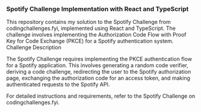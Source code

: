 ### Spotify Challenge Implementation with React and TypeScript

This repository contains my solution to the Spotify Challenge from codingchallenges.fyi, implemented using React and TypeScript. The challenge involves implementing the Authorization Code Flow with Proof Key for Code Exchange (PKCE) for a Spotify authentication system.
Challenge Description

The Spotify Challenge requires implementing the PKCE authentication flow for a Spotify application. This involves generating a random code verifier, deriving a code challenge, redirecting the user to the Spotify authorization page, exchanging the authorization code for an access token, and making authenticated requests to the Spotify API.

For detailed instructions and requirements, refer to the Spotify Challenge on codingchallenges.fyi.
